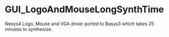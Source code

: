 # GUI_LogoAndMouseLongSynthTime
Nexys4 Logo, Mouse and VGA driver ported to Basys3 which takes 25 minutes to synthesize.
